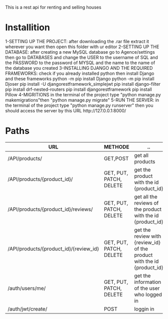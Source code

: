This is a rest api for renting and selling houses
<h1 >
Installition
</h1>
1-SETTING UP THE PROJECT:
after downloading the .rar file extract it wherever you want then open this folder with ur editor
2-SETTING UP THE DATABASE:
after creating a new MySQL database
go to Agence/settings
then go to DATABASES
and change the USER to the username of SQL and the PASSWORD to the password of MYSQL and the name to the name of the database you created
3-INSTALLING DJANGO AND THE REQUIRED FRAMEWORKS:
check if you already installed python then install Django and these frameworks
python -m pip install Django
python -m pip install Djoser
pip install -U djangorestframework_simplejwt
pip install django-filter
pip install drf-nested-routers
pip install djangorestframework
pip install Pillow
4-MIGRITIONS
in the terminal of the project type "python manage.py makemigrations"then "python manage.py migrate"
5-RUN THE SERVER:
in the terminal of the project type "python manage.py runserver"
then you should access the server by this URL 
http://127.0.0.1:8000/




<h1 >
Paths
</h1>

URL  | METHODE | ..
------------- | ------------- | -------------
/API/products/  | GET,POST | get all products
/API/products/{product_id}/  | GET, PUT, PATCH, DELETE | get the product with the id {product_id} 
/API/products/{product_id}/reviews/ | GET, PUT, PATCH, DELETE | get all the reviews of the product with the id {product_id}
/API/products/{product_id}/{review_id} | GET, PUT, PATCH, DELETE | get the review with {review_id} of the product with the id {product_id}
/auth/users/me/ | GET, PUT, PATCH, DELETE | get the information of the user who logged in
/auth/jwt/create/ | POST | loggin in
